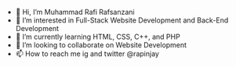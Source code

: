 - 👋 Hi, I’m Muhammad Rafi Rafsanzani
- 👀 I’m interested in Full-Stack Website Development and Back-End Development
- 🌱 I’m currently learning HTML, CSS, C++, and PHP
- 💞️ I’m looking to collaborate on Website Development
- 📫 How to reach me ig and twitter @rapinjay

<!---
rapinjay/rapinjay is a ✨ special ✨ repository because its `README.md` (this file) appears on your GitHub profile.
You can click the Preview link to take a look at your changes.
--->
